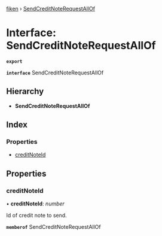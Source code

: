 [fiken](../README.md) › [SendCreditNoteRequestAllOf](sendcreditnoterequestallof.md)

# Interface: SendCreditNoteRequestAllOf

**`export`** 

**`interface`** SendCreditNoteRequestAllOf

## Hierarchy

* **SendCreditNoteRequestAllOf**

## Index

### Properties

* [creditNoteId](sendcreditnoterequestallof.md#creditnoteid)

## Properties

###  creditNoteId

• **creditNoteId**: *number*

Id of credit note to send.

**`memberof`** SendCreditNoteRequestAllOf
